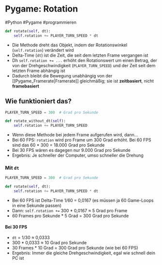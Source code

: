 # Pygame: Rotation

#Python #Pygame #programmieren

```python
def rotate(self, dt):
    self.rotation += PLAYER_TURN_SPEED * dt
```

- Die Methode dreht das Objekt, indem der Rotationswinkel (`self.rotation`) verändert wird
- Delta-Time (`dt`) ist die Zeit, die seit dem letzten Frame vergangen ist
- Dh `self.rotation += ...` erhöht den Rotationswert um einen Betrag, der von der Drehgeschwindigkeit (`PLAYER_TURN_SPEED`) und der Zeit seit dem letzten Frame abhängig ist
- Dadurch bleibt die Bewegung unabhängig von der [[Pygame_Framerate|Framerate]] gleichmäßig; sie ist __zeitbasiert__, nicht __framebasiert__

## Wie funktioniert das?

```python
PLAYER_TURN_SPEED = 300  # Grad pro Sekunde

def rotate_without_dt(self):
    self.rotation += PLAYER_TURN_SPEED
```

- Wenn diese Methode bei jedem Frame aufgerufen wird, dann...
- Bei 60 FPS: `rotation` wird pro Frame um 300 Grad erhöht. Bei 60 FPS sind das 60 * 300 = 18.000 Grad pro Sekunde
- Bei 30 FPS wären es dagegen nur 9.000 Grad pro Sekunde
- Ergebnis: Je schneller der Computer, umso schneller die Drehung

### Mit `dt`

```python
PLAYER_TURN_SPEED = 300  # Grad pro Sekunde

def rotate(self, dt):
    self.rotation += PLAYER_TURN_SPEED * dt
```

- Bei 60 FPS ist Delta-Time 1/60 = 0,0167 (es müssen ja 60 Game-Loops in eine Sekunde passen)
- Dann: `self.rotation +=` 300 * 0,0167 ≈ 5 Grad pro Frame
- 60 Frames pro Sekunde * 5 Grad = 300 Grad pro Sekunde

#### Bei 30 FPS

- `dt` = 1/30 ≈ 0,0333
- 300 * 0,0333 ≈ 10 Grad pro Sekunde
- 30 Frames * 10 Grad = 300 Grad pro Sekunde (wie bei 60 FPS)
- Ergebnis: Immer die gleiche Drehgeschwindigkeit, egal wie schnell dein PC ist
